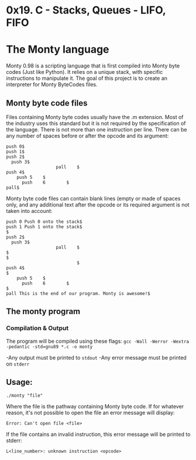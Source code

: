 # 0x19. C - Stacks, Queues - LIFO, FIFO

# The Monty language

Monty 0.98 is a scripting language that is first compiled into Monty byte codes (Just like Python). It relies on a unique stack, with specific instructions to manipulate it. The goal of this project is to create an interpreter for Monty ByteCodes files.

## Monty byte code files
Files containing Monty byte codes usually have the .m extension. Most of the industry uses this standard but it is not required by the specification of the language. There is not more than one instruction per line. There can be any number of spaces before or after the opcode and its argument:

```
push 0$
push 1$
push 2$
  push 3$
                   pall    $
push 4$
    push 5    $
      push    6        $
pall$
```

Monty byte code files can contain blank lines (empty or made of spaces only, and any additional text after the opcode or its required argument is not taken into account:

```
push 0 Push 0 onto the stack$
push 1 Push 1 onto the stack$
$
push 2$
  push 3$
                   pall    $
$
$
                           $
push 4$
$
    push 5    $
      push    6        $
$
pall This is the end of our program. Monty is awesome!$
```


## The monty program
### Compilation & Output

The program will be compiled using these flags:
`gcc -Wall -Werror -Wextra -pedantic -std=gnu89 *.c -o monty`

-Any output must be printed to `stdout`
-Any error message must be printed on `stderr`

## Usage:

`./monty "file"`

Where the file is the pathway containing Monty byte code. If for whatever reason, it's not possible to open the file an error message will display:

`Error: Can't open file <file>`

If the file contains an invalid instruction, this error message will be printed to stderr:

`L<line_number>: unknown instruction <opcode>`

